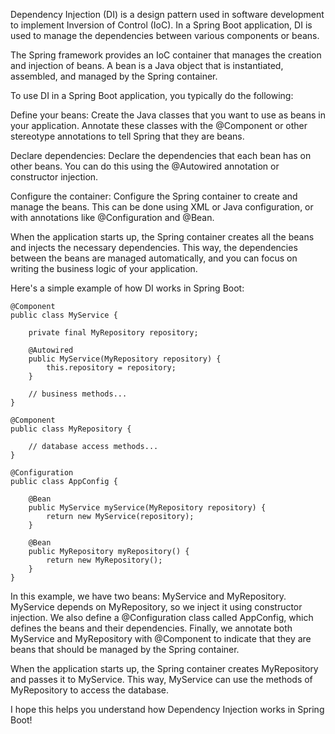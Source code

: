 Dependency Injection (DI) is a design pattern used in software development to implement Inversion of Control (IoC). In a Spring Boot application, DI is used to manage the dependencies between various components or beans.

The Spring framework provides an IoC container that manages the creation and injection of beans. A bean is a Java object that is instantiated, assembled, and managed by the Spring container.

To use DI in a Spring Boot application, you typically do the following:

Define your beans: Create the Java classes that you want to use as beans in your application. Annotate these classes with the @Component or other stereotype annotations to tell Spring that they are beans.

Declare dependencies: Declare the dependencies that each bean has on other beans. You can do this using the @Autowired annotation or constructor injection.

Configure the container: Configure the Spring container to create and manage the beans. This can be done using XML or Java configuration, or with annotations like @Configuration and @Bean.

When the application starts up, the Spring container creates all the beans and injects the necessary dependencies. This way, the dependencies between the beans are managed automatically, and you can focus on writing the business logic of your application.

Here's a simple example of how DI works in Spring Boot:

    @Component
    public class MyService {
    
        private final MyRepository repository;
    
        @Autowired
        public MyService(MyRepository repository) {
            this.repository = repository;
        }
    
        // business methods...
    }
    
    @Component
    public class MyRepository {
    
        // database access methods...
    }
    
    @Configuration
    public class AppConfig {
    
        @Bean
        public MyService myService(MyRepository repository) {
            return new MyService(repository);
        }
    
        @Bean
        public MyRepository myRepository() {
            return new MyRepository();
        }
    }


In this example, we have two beans: MyService and MyRepository. MyService depends on MyRepository, so we inject it using constructor injection. We also define a @Configuration class called AppConfig, which defines the beans and their dependencies. Finally, we annotate both MyService and MyRepository with @Component to indicate that they are beans that should be managed by the Spring container.

When the application starts up, the Spring container creates MyRepository and passes it to MyService. This way, MyService can use the methods of MyRepository to access the database.

I hope this helps you understand how Dependency Injection works in Spring Boot!